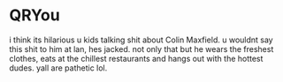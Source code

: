 # QRYou

i think its hilarious u kids talking shit about Colin Maxfield. u wouldnt say this shit to him at lan, hes jacked. not only that but he wears the freshest clothes, eats at the chillest restaurants and hangs out with the hottest dudes. yall are pathetic lol.
